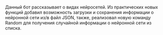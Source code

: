 Данный бот рассказывает о видах нейросетей. Из практических новых функций добавил возможность загрузки и сохранения информации о нейронной сети из/в файл JSON, также,
реализовал новую команду Random для получения случайной информации о нейронной сети из списка.


